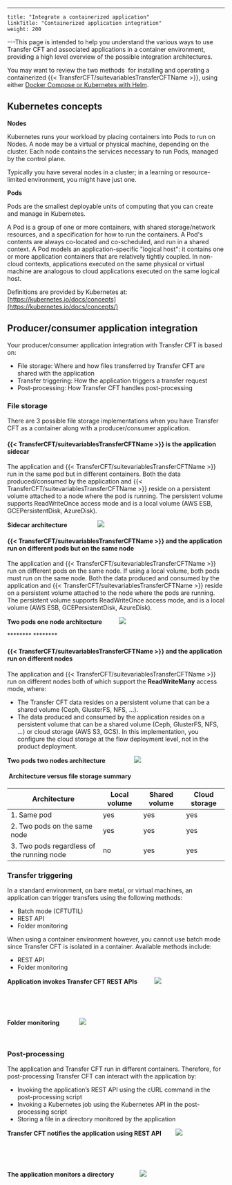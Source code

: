 ---
    title: "Integrate a containerized application"
    linkTitle: "Containerized application integration"
    weight: 200
---This page is intended to help you understand the various ways to use Transfer CFT and associated applications in a container environment, providing a high level overview of the possible integration architectures.

You may want to review the two methods  for installing and operating a containerized {{< TransferCFT/suitevariablesTransferCFTName  >}}, using either [Docker Compose or Kubernetes with Helm](../../cft_intro_install/contanier_intro/install_container).

## Kubernetes concepts

****Nodes****

Kubernetes runs your workload by placing containers into Pods to run on Nodes. A node may be a virtual or physical machine, depending on the cluster. Each node contains the services necessary to run Pods, managed by the control plane.

Typically you have several nodes in a cluster; in a learning or resource-limited environment, you might have just one.

****Pods****

Pods are the smallest deployable units of computing that you can create and manage in Kubernetes.

A Pod is a group of one or more containers, with shared storage/network resources, and a specification for how to run the containers. A Pod's contents are always co-located and co-scheduled, and run in a shared context. A Pod models an application-specific "logical host": it contains one or more application containers that are relatively tightly coupled. In non-cloud contexts, applications executed on the same physical or virtual machine are analogous to cloud applications executed on the same logical host.

Definitions are provided by Kubernetes at: [https://kubernetes.io/docs/concepts](https://kubernetes.io/docs/concepts/)

## Producer/consumer application integration

Your producer/consumer application integration with Transfer CFT is based on:

- File storage: Where and how files transferred by Transfer CFT are shared with the application
- Transfer triggering: How the application triggers a transfer request
- Post-processing: How Transfer CFT handles post-processing

### File storage

There are 3 possible file storage implementations when you have Transfer CFT as a container along with a producer/consumer application.

#### {{< TransferCFT/suitevariablesTransferCFTName  >}} is the application sidecar

The application and {{< TransferCFT/suitevariablesTransferCFTName  >}} run in the same pod but in different containers. Both the data produced/consumed by the application and {{< TransferCFT/suitevariablesTransferCFTName  >}} reside on a persistent volume attached to a node where the pod is running. The persistent volume supports ReadWriteOnce access mode and is a local volume (AWS ESB, GCEPersistentDisk, AzureDisk).

********Sidecar architecture                     ![](/Images/TransferCFT/pod1.png)********

#### {{< TransferCFT/suitevariablesTransferCFTName  >}} and the application run on different pods but on the same node

The application and {{< TransferCFT/suitevariablesTransferCFTName  >}} run on different pods on the same node. If using a local volume, both pods must run on the same node. Both the data produced and consumed by the application and {{< TransferCFT/suitevariablesTransferCFTName  >}} reside on a persistent volume attached to the node where the pods are running. The persistent volume supports ReadWriteOnce access mode, and is a local volume (AWS ESB, GCEPersistentDisk, AzureDisk).

********Two pods one node architecture            ![](/Images/TransferCFT/pod2.png)********

******** ********

<span id="__RefHeading___Toc2647_2515630742"></span>

#### {{< TransferCFT/suitevariablesTransferCFTName  >}} and the application run on different nodes

The application and {{< TransferCFT/suitevariablesTransferCFTName  >}} run on different nodes both of which support the **ReadWriteMany** access mode, where:

- The Transfer CFT data resides on a persistent volume that can be a shared volume (Ceph, GlusterFS, NFS, ...).
- The data produced and consumed by the application resides on a persistent volume that can be a shared volume (Ceph, GlusterFS, NFS, ...) or cloud storage (AWS S3, GCS). In this implementation, you configure the cloud storage at the flow deployment level, not in the product deployment.

********Two pods two nodes architecture                    ![](/Images/TransferCFT/pod3.png)********

<span id="__RefHeading___Toc2649_2515630742"></span>

####  Architecture versus file storage summary


| Architecture | Local volume | Shared volume | Cloud storage |
| --- | --- | --- | --- |
| 1. Same pod | yes | yes | yes |
| 2. Two pods on the same node | yes | yes | yes |
| 3. Two pods regardless of the running node | no | yes | yes |


### Transfer triggering

In a standard environment, on bare metal, or virtual machines, an application can trigger transfers using the following methods:

- Batch mode (CFTUTIL)
- REST API
- Folder monitoring

When using a container environment however, you cannot use batch mode since Transfer CFT is isolated in a container. Available methods include:

- REST API
- Folder monitoring

****Application invokes Transfer CFT REST APIs            ![](/Images/TransferCFT/trigger_restapi.png)****

 

 

****Folder monitoring              ![](/Images/TransferCFT/foldermonitoring_trigger.png)****

 

### Post-processing

The application and Transfer CFT run in different containers. Therefore, for post-processing Transfer CFT can interact with the application by:

- Invoking the application’s REST API using the cURL command in the post-processing script
- Invoking a Kubernetes job using the Kubernetes API in the post-processing script
- Storing a file in a directory monitored by the application

****Transfer CFT notifies the application using REST API          ![](/Images/TransferCFT/cft_container_app_post_processing.png)****

 

 

****The application monitors a directory                  ![](/Images/TransferCFT/foldermonitoring_container.png)****
